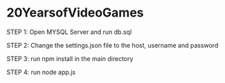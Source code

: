 # 20YearsofVideoGames

STEP 1: Open MYSQL Server and run db.sql

STEP 2: Change the settings.json file to the host, username and password 

STEP 3: run npm install in the main directory

STEP 4: run node app.js 

